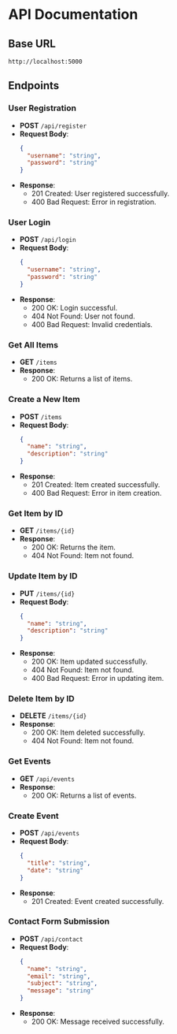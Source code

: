 # API Documentation

## Base URL
`http://localhost:5000`

## Endpoints

### User Registration
- **POST** `/api/register`
- **Request Body**:
  ```json
  {
    "username": "string",
    "password": "string"
  }
  ```
- **Response**:
  - 201 Created: User registered successfully.
  - 400 Bad Request: Error in registration.

### User Login
- **POST** `/api/login`
- **Request Body**:
  ```json
  {
    "username": "string",
    "password": "string"
  }
  ```
- **Response**:
  - 200 OK: Login successful.
  - 404 Not Found: User not found.
  - 400 Bad Request: Invalid credentials.

### Get All Items
- **GET** `/items`
- **Response**:
  - 200 OK: Returns a list of items.

### Create a New Item
- **POST** `/items`
- **Request Body**:
  ```json
  {
    "name": "string",
    "description": "string"
  }
  ```
- **Response**:
  - 201 Created: Item created successfully.
  - 400 Bad Request: Error in item creation.

### Get Item by ID
- **GET** `/items/{id}`
- **Response**:
  - 200 OK: Returns the item.
  - 404 Not Found: Item not found.

### Update Item by ID
- **PUT** `/items/{id}`
- **Request Body**:
  ```json
  {
    "name": "string",
    "description": "string"
  }
  ```
- **Response**:
  - 200 OK: Item updated successfully.
  - 404 Not Found: Item not found.
  - 400 Bad Request: Error in updating item.

### Delete Item by ID
- **DELETE** `/items/{id}`
- **Response**:
  - 200 OK: Item deleted successfully.
  - 404 Not Found: Item not found.

### Get Events
- **GET** `/api/events`
- **Response**:
  - 200 OK: Returns a list of events.

### Create Event
- **POST** `/api/events`
- **Request Body**:
  ```json
  {
    "title": "string",
    "date": "string"
  }
  ```
- **Response**:
  - 201 Created: Event created successfully.

### Contact Form Submission
- **POST** `/api/contact`
- **Request Body**:
  ```json
  {
    "name": "string",
    "email": "string",
    "subject": "string",
    "message": "string"
  }
  ```
- **Response**:
  - 200 OK: Message received successfully.
